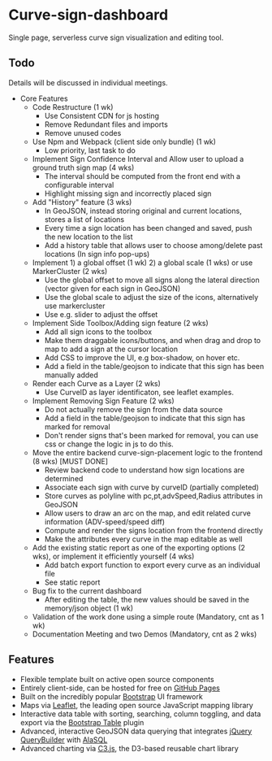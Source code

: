 # Curve-sign-dashboard

Single page, serverless curve sign visualization and editing tool.

## Todo

Details will be discussed in individual meetings.

* Core Features
    * Code Restructure (1 wk)
        * Use Consistent CDN for js hosting
        * Remove Redundant files and imports
        * Remove unused codes
    * Use Npm and Webpack (client side only bundle) (1 wk)
        * Low priority, last task to do
    * Implement Sign Confidence Interval and Allow user to upload a ground truth sign map (4 wks)
        * The interval should be computed from the front end with a configurable interval
        * Highlight missing sign and incorrectly placed sign
    * Add "History" feature (3 wks)
        * In GeoJSON, instead storing original and current locations, stores a list of locations
        * Every time a sign location has been changed and saved, push the new location to the list
        * Add a history table that allows user to choose among/delete past locations (In sign info pop-ups)
    * Implement 1) a global offset (1 wk) 2) a global scale (1 wks) or use MarkerCluster (2 wks)
        * Use the global offset to move all signs along the lateral direction (vector given for each sign in GeoJSON)
        * Use the global scale to adjust the size of the icons, alternatively use markercluster
        * Use e.g. slider to adjust the offset
    * Implement Side Toolbox/Adding sign feature (2 wks)
        * Add all sign icons to the toolbox
        * Make them draggable icons/buttons, and when drag and drop to map to add a sign at the cursor location
        * Add CSS to improve the UI, e.g box-shadow, on hover etc.
        * Add a field in the table/geojson to indicate that this sign has been manually added
    * Render each Curve as a Layer (2 wks)
        * Use CurveID as layer identificaton, see leaflet examples.
    * Implement Removing Sign Feature (2 wks)
        * Do not actually remove the sign from the data source
        * Add a field in the table/geojson to indicate that this sign has marked for removal
        * Don't render signs that's been marked for removal, you can use css or change the logic in js to do this.
    * Move the entire backend curve-sign-placement logic to the frontend (8 wks) [MUST DONE]
        * Review backend code to understand how sign locations are determined
        * Associate each sign with curve by curveID (partially completed)
        * Store curves as polyline with pc,pt,advSpeed,Radius attributes in GeoJSON
        * Allow users to draw an arc on the map, and edit related curve information (ADV-speed/speed diff)
        * Compute and render the signs location from the frontend directly
        * Make the attributes every curve in the map editable as well
    * Add the existing static report as one of the exporting options (2 wks), or implement it efficiently yourself (4 wks)
        * Add batch export function to export every curve as an individual file
        * See static report
    * Bug fix to the current dashboard
        * After editing the table, the new values should be saved in the memory/json object (1 wk)
    * Validation of the work done using a simple route (Mandatory, cnt as 1 wk)
    * Documentation Meeting and two Demos (Mandatory, cnt as 2 wks)


## Features

* Flexible template built on active open source components
* Entirely client-side, can be hosted for free on [GitHub Pages](https://pages.github.com/)
* Built on the incredibly popular [Bootstrap](http://getbootstrap.com/) UI framework
* Maps via [Leaflet](http://leafletjs.com/), the leading open source JavaScript mapping library
* Interactive data table with sorting, searching, column toggling, and data export via the [Bootstrap Table](http://bootstrap-table.wenzhixin.net.cn/) plugin
* Advanced, interactive GeoJSON data querying that integrates [jQuery QueryBuilder](http://mistic100.github.io/jQuery-QueryBuilder/index.html) with [AlaSQL](http://alasql.org/)
* Advanced charting via [C3.js](http://c3js.org/), the D3-based reusable chart library
